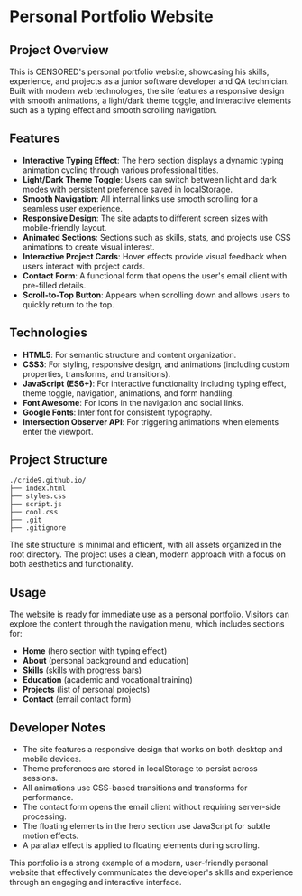 ﻿# Personal Portfolio Website

## Project Overview

This is CENSORED's personal portfolio website, showcasing his skills, experience, and projects as a junior software developer and QA technician. Built with modern web technologies, the site features a responsive design with smooth animations, a light/dark theme toggle, and interactive elements such as a typing effect and smooth scrolling navigation.

## Features

- **Interactive Typing Effect**: The hero section displays a dynamic typing animation cycling through various professional titles.
- **Light/Dark Theme Toggle**: Users can switch between light and dark modes with persistent preference saved in localStorage.
- **Smooth Navigation**: All internal links use smooth scrolling for a seamless user experience.
- **Responsive Design**: The site adapts to different screen sizes with mobile-friendly layout.
- **Animated Sections**: Sections such as skills, stats, and projects use CSS animations to create visual interest.
- **Interactive Project Cards**: Hover effects provide visual feedback when users interact with project cards.
- **Contact Form**: A functional form that opens the user's email client with pre-filled details.
- **Scroll-to-Top Button**: Appears when scrolling down and allows users to quickly return to the top.

## Technologies

- **HTML5**: For semantic structure and content organization.
- **CSS3**: For styling, responsive design, and animations (including custom properties, transforms, and transitions).
- **JavaScript (ES6+)**: For interactive functionality including typing effect, theme toggle, navigation, animations, and form handling.
- **Font Awesome**: For icons in the navigation and social links.
- **Google Fonts**: Inter font for consistent typography.
- **Intersection Observer API**: For triggering animations when elements enter the viewport.

## Project Structure

```
./cride9.github.io/
├── index.html
├── styles.css
├── script.js
├── cool.css
├── .git
├── .gitignore
```

The site structure is minimal and efficient, with all assets organized in the root directory. The project uses a clean, modern approach with a focus on both aesthetics and functionality.

## Usage

The website is ready for immediate use as a personal portfolio. Visitors can explore the content through the navigation menu, which includes sections for:

- **Home** (hero section with typing effect)
- **About** (personal background and education)
- **Skills** (skills with progress bars)
- **Education** (academic and vocational training)
- **Projects** (list of personal projects)
- **Contact** (email contact form)

## Developer Notes

- The site features a responsive design that works on both desktop and mobile devices.
- Theme preferences are stored in localStorage to persist across sessions.
- All animations use CSS-based transitions and transforms for performance.
- The contact form opens the email client without requiring server-side processing.
- The floating elements in the hero section use JavaScript for subtle motion effects.
- A parallax effect is applied to floating elements during scrolling.

This portfolio is a strong example of a modern, user-friendly personal website that effectively communicates the developer's skills and experience through an engaging and interactive interface.